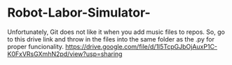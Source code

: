 # Robot-Labor-Simulator-

Unfortunately, Git does not like it when you add music files to repos. So, go to this drive link and throw in the files into the same folder as the .py 
for proper funcionality. https://drive.google.com/file/d/1l5TcpGJbOjAuxP1C-K0FxVRsGXmhN2pd/view?usp=sharing 
